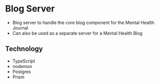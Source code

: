 # Blog Server

- Blog server to handle the core blog component for the Mental Health Journal
- Can also be used as a separate server for a Mental Health Blog

## Technology

- TypeScript
- nodemon
- Postgres
- Prism

